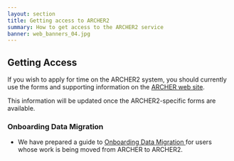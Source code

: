```yaml
---
layout: section
title: Getting access to ARCHER2 
summary: How to get access to the ARCHER2 service
banner: web_banners_04.jpg
---
```


<h2> Getting Access </h2>

If you wish to apply for time on the ARCHER2 system, you should currently use the forms and supporting information on the [ARCHER web site](http://www.archer.ac.uk/access/).

This information will be updated once the ARCHER2-specific forms are available.

### Onboarding Data Migration

* We have prepared a guide to [Onboarding Data Migration ](onboarding-data-migration)for users whose work is being moved from ARCHER to ARCHER2.